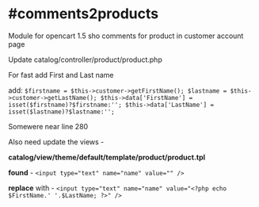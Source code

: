 #comments2products
=================

Module for opencart 1.5 sho comments for product in customer account page

Update catalog/controller/product/product.php

For fast add First and Last name

 add:
     `$firstname = $this->customer->getFirstName();
     $lastname = $this->customer->getLastName();
     $this->data['FirstName'] = isset($firstname)?$firstname:'';
     $this->data['LastName'] = isset($lastname)?$lastname:'';`
     
Somewere near line 280

Also need update the views -

**catalog/view/theme/default/template/product/product.tpl**

**found** -
`<input type="text" name="name" value="" />`

**replace** with -
`<input type="text" name="name" value="<?php echo $FirstName.' '.$LastName; ?>" />`
